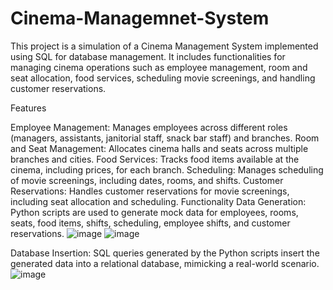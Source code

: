 # Cinema-Managemnet-System
This project is a simulation of a Cinema Management System implemented using SQL for database management. It includes functionalities for managing cinema operations such as employee management, room and seat allocation, food services, scheduling movie screenings, and handling customer reservations.

Features

Employee Management: Manages employees across different roles (managers, assistants, janitorial staff, snack bar staff) and branches.
Room and Seat Management: Allocates cinema halls and seats across multiple branches and cities.
Food Services: Tracks food items available at the cinema, including prices, for each branch.
Scheduling: Manages scheduling of movie screenings, including dates, rooms, and shifts.
Customer Reservations: Handles customer reservations for movie screenings, including seat allocation and scheduling.
Functionality
Data Generation: Python scripts are used to generate mock data for employees, rooms, seats, food items, shifts, scheduling, employee shifts, and customer reservations.
![image](https://github.com/manalammad/Cinema-Managemnet-System/assets/147713867/e9eb412b-ee3c-4610-9337-197b10e6a29c)
![image](https://github.com/manalammad/Cinema-Managemnet-System/assets/147713867/a8643c70-2adb-4ab5-8cfe-5ee001af801c)

Database Insertion: SQL queries generated by the Python scripts insert the generated data into a relational database, mimicking a real-world scenario.
![image](https://github.com/manalammad/Cinema-Managemnet-System/assets/147713867/fbb038cf-2809-49bc-b07a-85c9e430179d)
